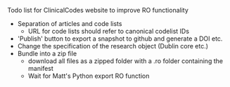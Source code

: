 Todo list for ClinicalCodes website to improve RO functionality

* Separation of articles and code lists
  - URL for code lists should refer to canonical codelist IDs
* 'Publish' button to export a snapshot to github and generate a DOI etc.
* Change the specification of the research object (Dublin core etc.)
* Bundle into a zip file
  - download all files as a zipped folder with a .ro folder containing the manifest 
  - Wait for Matt's Python export RO function
